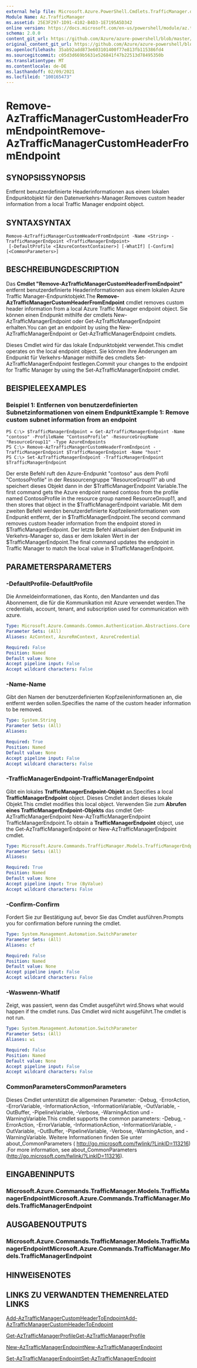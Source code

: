 ```yaml
---
external help file: Microsoft.Azure.PowerShell.Cmdlets.TrafficManager.dll-Help.xml
Module Name: Az.TrafficManager
ms.assetid: 25E3F297-1D91-4102-B4D3-1E7195A5D342
online version: https://docs.microsoft.com/en-us/powershell/module/az.trafficmanager/remove-aztrafficmanagercustomheaderfromendpoint
schema: 2.0.0
content_git_url: https://github.com/Azure/azure-powershell/blob/master/src/TrafficManager/TrafficManager/help/Remove-AzTrafficManagerCustomHeaderFromEndpoint.md
original_content_git_url: https://github.com/Azure/azure-powershell/blob/master/src/TrafficManager/TrafficManager/help/Remove-AzTrafficManagerCustomHeaderFromEndpoint.md
ms.openlocfilehash: 35ab92add873e603101400f77e813fb115386fd4
ms.sourcegitcommit: c05d3d669b5631e526841f47b22513d78495350b
ms.translationtype: MT
ms.contentlocale: de-DE
ms.lasthandoff: 02/09/2021
ms.locfileid: "100165473"
---
```

# <span data-ttu-id="9684d-101">Remove-AzTrafficManagerCustomHeaderFromEndpoint</span><span class="sxs-lookup"><span data-stu-id="9684d-101">Remove-AzTrafficManagerCustomHeaderFromEndpoint</span></span>

## <span data-ttu-id="9684d-102">SYNOPSIS</span><span class="sxs-lookup"><span data-stu-id="9684d-102">SYNOPSIS</span></span>
<span data-ttu-id="9684d-103">Entfernt benutzerdefinierte Headerinformationen aus einem lokalen Endpunktobjekt für den Datenverkehrs-Manager.</span><span class="sxs-lookup"><span data-stu-id="9684d-103">Removes custom header information from a local Traffic Manager endpoint object.</span></span>

## <span data-ttu-id="9684d-104">SYNTAX</span><span class="sxs-lookup"><span data-stu-id="9684d-104">SYNTAX</span></span>

```
Remove-AzTrafficManagerCustomHeaderFromEndpoint -Name <String> -TrafficManagerEndpoint <TrafficManagerEndpoint>
 [-DefaultProfile <IAzureContextContainer>] [-WhatIf] [-Confirm] [<CommonParameters>]
```

## <span data-ttu-id="9684d-105">BESCHREIBUNG</span><span class="sxs-lookup"><span data-stu-id="9684d-105">DESCRIPTION</span></span>
<span data-ttu-id="9684d-106">Das **Cmdlet "Remove-AzTrafficManagerCustomHeaderFromEndpoint"** entfernt benutzerdefinierte Headerinformationen aus einem lokalen Azure Traffic Manager-Endpunktobjekt.</span><span class="sxs-lookup"><span data-stu-id="9684d-106">The **Remove-AzTrafficManagerCustomHeaderFromEndpoint** cmdlet removes custom header information from a local Azure Traffic Manager endpoint object.</span></span>
<span data-ttu-id="9684d-107">Sie können einen Endpunkt mithilfe der cmdlets New-AzTrafficManagerEndpoint oder Get-AzTrafficManagerEndpoint erhalten.</span><span class="sxs-lookup"><span data-stu-id="9684d-107">You can get an endpoint by using the New-AzTrafficManagerEndpoint or Get-AzTrafficManagerEndpoint cmdlets.</span></span>

<span data-ttu-id="9684d-108">Dieses Cmdlet wird für das lokale Endpunktobjekt verwendet.</span><span class="sxs-lookup"><span data-stu-id="9684d-108">This cmdlet operates on the local endpoint object.</span></span>
<span data-ttu-id="9684d-109">Sie können Ihre Änderungen am Endpunkt für Verkehrs-Manager mithilfe des cmdlets Set-AzTrafficManagerEndpoint festlegen.</span><span class="sxs-lookup"><span data-stu-id="9684d-109">Commit your changes to the endpoint for Traffic Manager by using the Set-AzTrafficManagerEndpoint cmdlet.</span></span>

## <span data-ttu-id="9684d-110">BEISPIELE</span><span class="sxs-lookup"><span data-stu-id="9684d-110">EXAMPLES</span></span>

### <span data-ttu-id="9684d-111">Beispiel 1: Entfernen von benutzerdefinierten Subnetzinformationen von einem Endpunkt</span><span class="sxs-lookup"><span data-stu-id="9684d-111">Example 1: Remove custom subnet information from an endpoint</span></span>
```
PS C:\> $TrafficManagerEndpoint = Get-AzTrafficManagerEndpoint -Name "contoso" -ProfileName "ContosoProfile" -ResourceGroupName "ResourceGroup11" -Type AzureEndpoints
PS C:\> Remove-AzTrafficManagerCustomHeaderFromEndpoint -TrafficManagerEndpoint $TrafficManagerEndpoint -Name "host"
PS C:\> Set-AzTrafficManagerEndpoint -TrafficManagerEndpoint $TrafficManagerEndpoint
```

<span data-ttu-id="9684d-112">Der erste Befehl ruft den Azure-Endpunkt "contoso" aus dem Profil "ContosoProfile" in der Ressourcengruppe "ResourceGroup11" ab und speichert dieses Objekt dann in der $TrafficManagerEndpoint Variable.</span><span class="sxs-lookup"><span data-stu-id="9684d-112">The first command gets the Azure endpoint named contoso from the profile named ContosoProfile in the resource group named ResourceGroup11, and then stores that object in the $TrafficManagerEndpoint variable.</span></span>
<span data-ttu-id="9684d-113">Mit dem zweiten Befehl werden benutzerdefinierte Kopfzeileninformationen vom Endpunkt entfernt, der in $TrafficManagerEndpoint.</span><span class="sxs-lookup"><span data-stu-id="9684d-113">The second command removes custom header information from the endpoint stored in $TrafficManagerEndpoint.</span></span>
<span data-ttu-id="9684d-114">Der letzte Befehl aktualisiert den Endpunkt im Verkehrs-Manager so, dass er dem lokalen Wert in der $TrafficManagerEndpoint.</span><span class="sxs-lookup"><span data-stu-id="9684d-114">The final command updates the endpoint in Traffic Manager to match the local value in $TrafficManagerEndpoint.</span></span>

## <span data-ttu-id="9684d-115">PARAMETERS</span><span class="sxs-lookup"><span data-stu-id="9684d-115">PARAMETERS</span></span>

### <span data-ttu-id="9684d-116">-DefaultProfile</span><span class="sxs-lookup"><span data-stu-id="9684d-116">-DefaultProfile</span></span>
<span data-ttu-id="9684d-117">Die Anmeldeinformationen, das Konto, den Mandanten und das Abonnement, die für die Kommunikation mit Azure verwendet werden.</span><span class="sxs-lookup"><span data-stu-id="9684d-117">The credentials, account, tenant, and subscription used for communication with azure.</span></span>

```yaml
Type: Microsoft.Azure.Commands.Common.Authentication.Abstractions.Core.IAzureContextContainer
Parameter Sets: (All)
Aliases: AzContext, AzureRmContext, AzureCredential

Required: False
Position: Named
Default value: None
Accept pipeline input: False
Accept wildcard characters: False
```

### <span data-ttu-id="9684d-118">-Name</span><span class="sxs-lookup"><span data-stu-id="9684d-118">-Name</span></span>
<span data-ttu-id="9684d-119">Gibt den Namen der benutzerdefinierten Kopfzeileninformationen an, die entfernt werden sollen.</span><span class="sxs-lookup"><span data-stu-id="9684d-119">Specifies the name of the custom header information to be removed.</span></span>

```yaml
Type: System.String
Parameter Sets: (All)
Aliases:

Required: True
Position: Named
Default value: None
Accept pipeline input: False
Accept wildcard characters: False
```

### <span data-ttu-id="9684d-120">-TrafficManagerEndpoint</span><span class="sxs-lookup"><span data-stu-id="9684d-120">-TrafficManagerEndpoint</span></span>
<span data-ttu-id="9684d-121">Gibt ein lokales **TrafficManagerEndpoint-Objekt** an.</span><span class="sxs-lookup"><span data-stu-id="9684d-121">Specifies a local **TrafficManagerEndpoint** object.</span></span>
<span data-ttu-id="9684d-122">Dieses Cmdlet ändert dieses lokale Objekt.</span><span class="sxs-lookup"><span data-stu-id="9684d-122">This cmdlet modifies this local object.</span></span>
<span data-ttu-id="9684d-123">Verwenden Sie zum **Abrufen eines TrafficManagerEndpoint-Objekts** das cmdlet Get-AzTrafficManagerEndpoint New-AzTrafficManagerEndpoint TrafficManagerEndpoint.</span><span class="sxs-lookup"><span data-stu-id="9684d-123">To obtain a **TrafficManagerEndpoint** object, use the Get-AzTrafficManagerEndpoint or New-AzTrafficManagerEndpoint cmdlet.</span></span>

```yaml
Type: Microsoft.Azure.Commands.TrafficManager.Models.TrafficManagerEndpoint
Parameter Sets: (All)
Aliases:

Required: True
Position: Named
Default value: None
Accept pipeline input: True (ByValue)
Accept wildcard characters: False
```

### <span data-ttu-id="9684d-124">-Confirm</span><span class="sxs-lookup"><span data-stu-id="9684d-124">-Confirm</span></span>
<span data-ttu-id="9684d-125">Fordert Sie zur Bestätigung auf, bevor Sie das Cmdlet ausführen.</span><span class="sxs-lookup"><span data-stu-id="9684d-125">Prompts you for confirmation before running the cmdlet.</span></span>

```yaml
Type: System.Management.Automation.SwitchParameter
Parameter Sets: (All)
Aliases: cf

Required: False
Position: Named
Default value: None
Accept pipeline input: False
Accept wildcard characters: False
```

### <span data-ttu-id="9684d-126">-Waswenn</span><span class="sxs-lookup"><span data-stu-id="9684d-126">-WhatIf</span></span>
<span data-ttu-id="9684d-127">Zeigt, was passiert, wenn das Cmdlet ausgeführt wird.</span><span class="sxs-lookup"><span data-stu-id="9684d-127">Shows what would happen if the cmdlet runs.</span></span> <span data-ttu-id="9684d-128">Das Cmdlet wird nicht ausgeführt.</span><span class="sxs-lookup"><span data-stu-id="9684d-128">The cmdlet is not run.</span></span>

```yaml
Type: System.Management.Automation.SwitchParameter
Parameter Sets: (All)
Aliases: wi

Required: False
Position: Named
Default value: None
Accept pipeline input: False
Accept wildcard characters: False
```

### <span data-ttu-id="9684d-129">CommonParameters</span><span class="sxs-lookup"><span data-stu-id="9684d-129">CommonParameters</span></span>
<span data-ttu-id="9684d-130">Dieses Cmdlet unterstützt die allgemeinen Parameter: -Debug, -ErrorAction, -ErrorVariable, -InformationAction, -InformationVariable, -OutVariable, -OutBuffer, -PipelineVariable, -Verbose, -WarningAction und -WarningVariable.</span><span class="sxs-lookup"><span data-stu-id="9684d-130">This cmdlet supports the common parameters: -Debug, -ErrorAction, -ErrorVariable, -InformationAction, -InformationVariable, -OutVariable, -OutBuffer, -PipelineVariable, -Verbose, -WarningAction, and -WarningVariable.</span></span> <span data-ttu-id="9684d-131">Weitere Informationen finden Sie unter about_CommonParameters ( http://go.microsoft.com/fwlink/?LinkID=113216) .</span><span class="sxs-lookup"><span data-stu-id="9684d-131">For more information, see about_CommonParameters (http://go.microsoft.com/fwlink/?LinkID=113216).</span></span>

## <span data-ttu-id="9684d-132">EINGABEN</span><span class="sxs-lookup"><span data-stu-id="9684d-132">INPUTS</span></span>

### <span data-ttu-id="9684d-133">Microsoft.Azure.Commands.TrafficManager.Models.TrafficManagerEndpoint</span><span class="sxs-lookup"><span data-stu-id="9684d-133">Microsoft.Azure.Commands.TrafficManager.Models.TrafficManagerEndpoint</span></span>

## <span data-ttu-id="9684d-134">AUSGABEN</span><span class="sxs-lookup"><span data-stu-id="9684d-134">OUTPUTS</span></span>

### <span data-ttu-id="9684d-135">Microsoft.Azure.Commands.TrafficManager.Models.TrafficManagerEndpoint</span><span class="sxs-lookup"><span data-stu-id="9684d-135">Microsoft.Azure.Commands.TrafficManager.Models.TrafficManagerEndpoint</span></span>

## <span data-ttu-id="9684d-136">HINWEISE</span><span class="sxs-lookup"><span data-stu-id="9684d-136">NOTES</span></span>

## <span data-ttu-id="9684d-137">LINKS ZU VERWANDTEN THEMEN</span><span class="sxs-lookup"><span data-stu-id="9684d-137">RELATED LINKS</span></span>

[<span data-ttu-id="9684d-138">Add-AzTrafficManagerCustomHeaderToEndpoint</span><span class="sxs-lookup"><span data-stu-id="9684d-138">Add-AzTrafficManagerCustomHeaderToEndpoint</span></span>](./Add-AzTrafficManagerCustomHeaderToEndpoint.md)

[<span data-ttu-id="9684d-139">Get-AzTrafficManagerProfile</span><span class="sxs-lookup"><span data-stu-id="9684d-139">Get-AzTrafficManagerProfile</span></span>](./Get-AzTrafficManagerEndpoint.md)

[<span data-ttu-id="9684d-140">New-AzTrafficManagerEndpoint</span><span class="sxs-lookup"><span data-stu-id="9684d-140">New-AzTrafficManagerEndpoint</span></span>](./New-AzTrafficManagerEndpoint.md)

[<span data-ttu-id="9684d-141">Set-AzTrafficManagerEndpoint</span><span class="sxs-lookup"><span data-stu-id="9684d-141">Set-AzTrafficManagerEndpoint</span></span>](./Set-AzTrafficManagerEndpoint.md)
